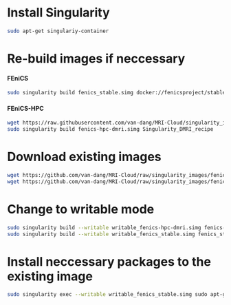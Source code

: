 # Install Singularity
```bash
sudo apt-get singulariy-container
```
# Re-build images if neccessary
#### FEniCS
```bash
sudo singularity build fenics_stable.simg docker://fenicsproject/stable
```
#### FEniCS-HPC
```bash
wget https://raw.githubusercontent.com/van-dang/MRI-Cloud/singularity_images/Singularity_DMRI_recipe
sudo singularity build fenics-hpc-dmri.simg Singularity_DMRI_recipe
```

# Download existing images
```bash
wget https://github.com/van-dang/MRI-Cloud/raw/singularity_images/fenics-hpc-dmri.simg
wget https://github.com/van-dang/MRI-Cloud/raw/singularity_images/fenics_stable.simg
```

# Change to writable mode
```bash
sudo singularity build --writable writable_fenics-hpc-dmri.simg fenics-hpc-dmri.simg
sudo singularity build --writable writable_fenics_stable.simg fenics_stable.simg
```

# Install neccessary packages to the existing image
```bash
sudo singularity exec --writable writable_fenics_stable.simg sudo apt-get install zip unzip gmsh
```
